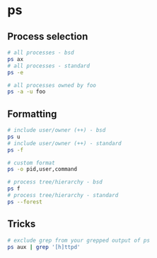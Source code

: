 # ps

## Process selection

```bash
# all processes - bsd
ps ax
# all processes - standard
ps -e

# all processes owned by foo
ps -a -u foo
```

## Formatting

```bash
# include user/owner (++) - bsd
ps u
# include user/owner (++) - standard
ps -f

# custom format
ps -o pid,user,command
```

```bash
# process tree/hierarchy - bsd
ps f
# process tree/hierarchy - standard
ps --forest
```

## Tricks

```bash
# exclude grep from your grepped output of ps
ps aux | grep '[h]ttpd'
```
